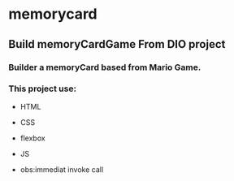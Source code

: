 ﻿# memorycard
## Build memoryCardGame From DIO project
### Builder a memoryCard based from Mario Game.
### This project use:
- HTML
- CSS
- flexbox
- JS

- obs:immediat invoke call
